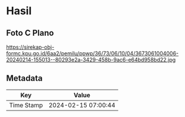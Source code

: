 # Hasil

## Foto C Plano

https://sirekap-obj-formc.kpu.go.id/6aa2/pemilu/ppwp/36/73/06/10/04/3673061004006-20240214-155013--80293e2a-3429-458b-9ac6-e64bd958bd22.jpg


## Metadata

| Key        | Value               |
| ---------- | ------------------- |
| Time Stamp | 2024-02-15 07:00:44 |



